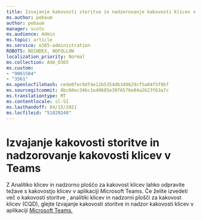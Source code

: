 ```yaml
---
title: Izvajanje kakovosti storitve in nadzorovanje kakovosti klicev v Teams
ms.author: pebaum
author: pebaum
manager: scotv
ms.audience: Admin
ms.topic: article
ms.service: o365-administration
ROBOTS: NOINDEX, NOFOLLOW
localization_priority: Normal
ms.collection: Adm_O365
ms.custom:
- "9001504"
- "3561"
ms.openlocfilehash: cede0fec9df4e12b5354db349629cf5a04f5f9bf
ms.sourcegitcommit: 8bc60ec34bc1e40685e3976576e04a2623f63a7c
ms.translationtype: MT
ms.contentlocale: sl-SI
ms.lasthandoff: 04/15/2021
ms.locfileid: "51829248"
---
```

# <a name="implement-qos-and-monitor-call-quality-in-teams"></a>Izvajanje kakovosti storitve in nadzorovanje kakovosti klicev v Teams

Z Analitiko klicev in nadzorno ploščo za kakovost klicev lahko odpravite težave s kakovostjo klicev v aplikaciji Microsoft Teams. Če želite izvedeti več o kakovosti storitve , analitiki klicev in nadzorni plošči za kakovost klicev (CQD), glejte Izvajanje kakovosti storitve in nadzor kakovosti klicev v aplikaciji [Microsoft Teams.](https://docs.microsoft.com/microsoftteams/monitor-call-quality-qos) 
